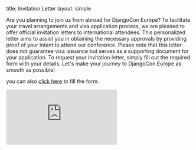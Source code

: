title: Invitation Letter
layout: simple

Are you planning to join us from abroad for DjangoCon Europe? To facilitate your travel arrangements and visa application process, we are pleased to offer official invitation letters to international attendees. This personalized letter aims to assist you in obtaining the necessary approvals by providing proof of your intent to attend our conference. Please note that this letter does not guarantee visa issuance but serves as a supporting document for your application. To request your invitation letter, simply fill out the required form with your details. Let's make your journey to DjangoCon Europe as smooth as possible!

you can also [click here](https://docs.google.com/forms/d/e/1FAIpQLSeiB-8aldFQSdW45sv4LYJyIY6s7Ad9El9Ue8icpJdGccrC8A/viewform?fbzx=2230553505000462737&pli=1) to fill the form.

<div class="cool-iframe">
    <iframe src="https://docs.google.com/forms/d/e/1FAIpQLSeiB-8aldFQSdW45sv4LYJyIY6s7Ad9El9Ue8icpJdGccrC8A/viewform?embedded=true" frameborder="0" marginheight="0" marginwidth="0">Loading…</iframe>
</div>

